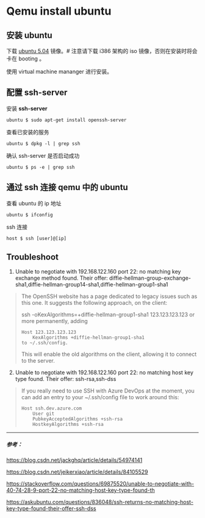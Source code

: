 Qemu install ubuntu
=======================

## 安装 ubuntu

下载 [ubuntu 5.04](http://old-releases.ubuntu.com/releases/hoary/ubuntu-5.04-install-i386.iso) 镜像。# 注意请下载 i386 架构的 iso 镜像，否则在安装时将会卡在 booting 。

使用 virtual machine mananger 进行安装。

## 配置 ssh-server

 安装 **ssh-server**
```
ubuntu $ sudo apt-get install openssh-server
```

查看已安装的服务
```
ubuntu $ dpkg -l | grep ssh
```

确认 ssh-server 是否启动成功
```
ubuntu $ ps -e | grep ssh
```

## 通过 ssh 连接 qemu 中的 ubuntu
查看 ubuntu 的 ip 地址
```
ubuntu $ ifconfig
```

ssh 连接
``` 
host $ ssh [user]@[ip]
```

## Troubleshoot

1. Unable to negotiate with 192.168.122.160 port 22: no matching key exchange method found. Their offer: diffie-hellman-group-exchange-sha1,diffie-hellman-group14-sha1,diffie-hellman-group1-sha1

> The OpenSSH website has a page dedicated to legacy issues such as this one. It suggests the following approach, on the client:
> 
> ssh -oKexAlgorithms=+diffie-hellman-group1-sha1 123.123.123.123
> or more permanently, adding
> 
> ```
> Host 123.123.123.123
>     KexAlgorithms +diffie-hellman-group1-sha1
> to ~/.ssh/config.
> ```
> 
> This will enable the old algorithms on the client, allowing it to connect to the server.

2. Unable to negotiate with 192.168.122.160 port 22: no matching host key type found. Their offer: ssh-rsa,ssh-dss

> If you really need to use SSH with Azure DevOps at the moment, you can add an entry to your ~/.ssh/config file to work around this:
> 
> ```
> Host ssh.dev.azure.com
>     User git
>     PubkeyAcceptedAlgorithms +ssh-rsa
>     HostkeyAlgorithms +ssh-rsa
> ```



------------
##### 参考：

https://blog.csdn.net/jackghq/article/details/54974141

https://blog.csdn.net/jeikerxiao/article/details/84105529

https://stackoverflow.com/questions/69875520/unable-to-negotiate-with-40-74-28-9-port-22-no-matching-host-key-type-found-th

https://askubuntu.com/questions/836048/ssh-returns-no-matching-host-key-type-found-their-offer-ssh-dss
